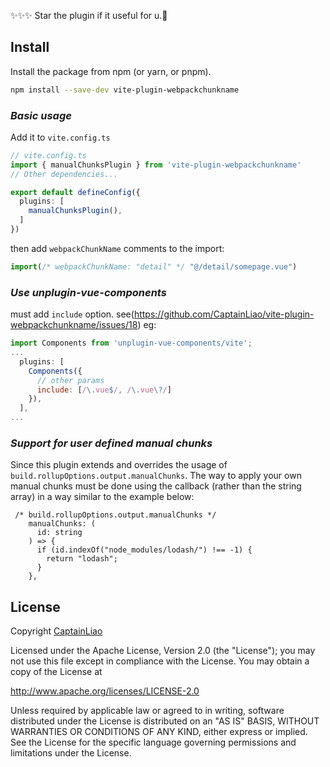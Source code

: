 

✨✨✨ Star the plugin if it useful for u.💖

## Install

Install the package from npm (or yarn, or pnpm).

```bash
npm install --save-dev vite-plugin-webpackchunkname
```

### *Basic usage*

Add it to `vite.config.ts`

```ts
// vite.config.ts
import { manualChunksPlugin } from 'vite-plugin-webpackchunkname'
// Other dependencies...

export default defineConfig({
  plugins: [
    manualChunksPlugin(),
  ]
})
```

then add `webpackChunkName` comments to the import:
````js
import(/* webpackChunkName: "detail" */ "@/detail/somepage.vue")
````

### *Use unplugin-vue-components*
must add `include` option. see(https://github.com/CaptainLiao/vite-plugin-webpackchunkname/issues/18) eg:
````js
import Components from 'unplugin-vue-components/vite';
...
  plugins: [
    Components({
      // other params
      include: [/\.vue$/, /\.vue\?/]
    }),
  ],
...
````

### *Support for user defined manual chunks*

Since this plugin extends and overrides the usage of `build.rollupOptions.output.manualChunks`.  The way to apply your own manual chunks must be done using the callback (rather than the string array) in a way similar to the example below:

```
 /* build.rollupOptions.output.manualChunks */
    manualChunks: (
      id: string
    ) => {
      if (id.indexOf("node_modules/lodash/") !== -1) {
        return "lodash";
      }
    },
```

## License

Copyright [CaptainLiao](https://github.com/CaptainLiao)

Licensed under the Apache License, Version 2.0 (the "License");
you may not use this file except in compliance with the License. 
You may obtain a copy of the License at

   http://www.apache.org/licenses/LICENSE-2.0

Unless required by applicable law or agreed to in writing, software
distributed under the License is distributed on an "AS IS" BASIS,
WITHOUT WARRANTIES OR CONDITIONS OF ANY KIND, either express or implied.
See the License for the specific language governing permissions and
limitations under the License.
